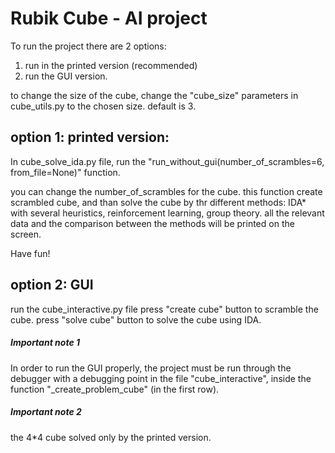 # Rubik Cube - AI project


To run the project there are 2 options:
1. run in the printed version (recommended)
2. run the GUI version.

to change the size of the cube, change the "cube_size" parameters in cube_utils.py to 
the chosen size. default is 3.

## option 1: printed version:
In cube_solve_ida.py file, run the "run_without_gui(number_of_scrambles=6, from_file=None)"  function.

you can change the number_of_scrambles for the cube. this function create scrambled cube, and than solve
the cube by thr different methods: IDA* with several heuristics, reinforcement learning, group theory.
all the relevant data and the comparison between the methods will be printed on the screen.

Have fun! 


## option 2: GUI
run the cube_interactive.py file
press "create cube" button to scramble the cube.
press "solve cube" button to solve the cube using IDA.

##### Important note 1
In order to run the GUI properly,
the project must be run through the debugger with a debugging point in the file "cube_interactive",
inside the function "_create_problem_cube" (in the first row).
##### Important note 2
the 4*4 cube solved only by the printed version.



